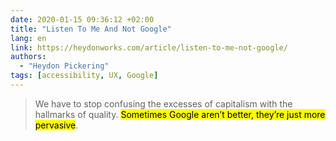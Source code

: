 ```yaml
---
date: 2020-01-15 09:36:12 +02:00
title: "Listen To Me And Not Google"
lang: en
link: https://heydonworks.com/article/listen-to-me-not-google/
authors:
  - "Heydon Pickering"
tags: [accessibility, UX, Google]
---
```


> We have to stop confusing the excesses of capitalism with the hallmarks of quality. <mark>Sometimes Google aren’t better, they’re just more pervasive</mark>.
